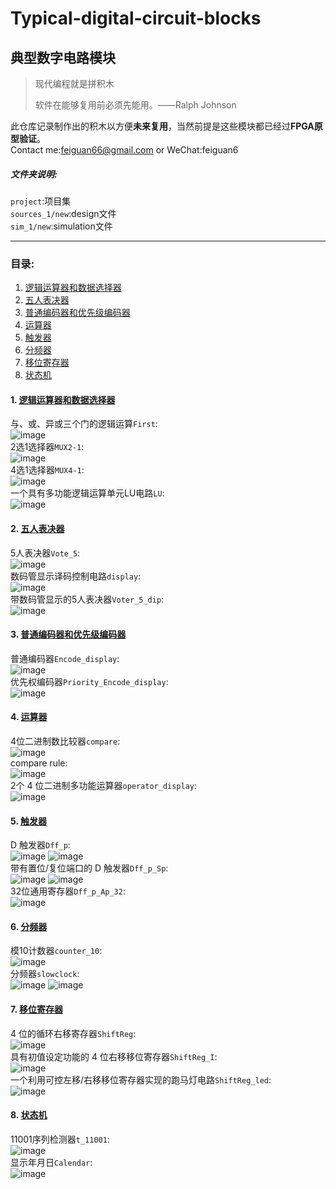 # Typical-digital-circuit-blocks

## 典型数字电路模块

>现代编程就是拼积木
>
>软件在能够复用前必须先能用。——Ralph Johnson

此仓库记录制作出的积木以方便**未来复用**，当然前提是这些模块都已经过**FPGA原型验证**。  
Contact me:<feiguan66@gmail.com> or WeChat:feiguan6
##### 文件夹说明:
`project`:项目集  
`sources_1/new`:design文件  
`sim_1/new`:simulation文件
___
### 目录:
1. [逻辑运算器和数据选择器](#1)  
2. [五人表决器](#2)
2. [普通编码器和优先级编码器](#3)
2. [运算器](#4)
2. [触发器](#5)
2. [分频器](#6)
2. [移位寄存器](#7)
2. [状态机](#8)

#### 1. [逻辑运算器和数据选择器](./poject/1-MUXandLU)<a id="1"></a>  
与、或、异或三个门的逻辑运算`First`:  
![image](./image/1_First.png)   
2选1选择器`MUX2-1`:  
![image](./image/1_MUX2-1.png)  
4选1选择器`MUX4-1`:  
![image](./image/1_MUX4-1.png)  
一个具有多功能逻辑运算单元LU电路`LU`:  
![image](./image/1_LU.png)    

#### 2. [五人表决器](./project/2-Voter_5_dip)<a id="2"></a>
5人表决器`Vote_5`:  
![image](./image/2_Vote_5.png)    
数码管显示译码控制电路`display`:  
![image](./image/2_display.png)    
带数码管显示的5人表决器`Voter_5_dip`:  
![image](./image/2_Voter_5_dip.png)    

#### 3. [普通编码器和优先级编码器](./project/3-Priority_Encode_display)<a id="3"></a>
普通编码器`Encode_display`:  
![image](./image/3_Encode_display.png)    
优先权编码器`Priority_Encode_display`:  
![image](./image/3_Priority_Encode_display.png)    

#### 4. [运算器](./project/4-operator_display)<a id="4"></a>
4位二进制数比较器`compare`:  
![image](./image/4_compare.png)    
compare rule:  
![image](./image/4_compare_rule.png)    
2个 4 位二进制多功能运算器`operator_display`:  
![image](./image/4_operator_display.png)    

#### 5. [触发器](./project/5-32Dff_p_Ap)<a id="5"></a>
D 触发器`Dff_p`:  
![image](./image/5_Dff_p.png)
![image](./image/5_Dff_p_rule.png)    
带有置位/复位端口的 D 触发器`Dff_p_Sp`:  
![image](./image/5_Dff_p_Sp.png)
![image](./image/5_Dff_p_Sp_rule.png)    
32位通用寄存器`Dff_p_Ap_32`:  
![image](./image/5_Dff_p_Ap_32.png)    


#### 6. [分频器](./project/6-slowclock)<a id="6"></a>  
模10计数器`counter_10`:  
![image](./image/6_counter_10.png)    
分频器`slowclock`:  
![image](./image/6_slowclock_rule.png)
![image](./image/6_slowclock.png)    

#### 7. [移位寄存器](./project/7-ShiftReg_led)<a id="7"></a>
4 位的循环右移寄存器`ShiftReg`:  
![image](./image/7_ShiftReg.png)    
具有初值设定功能的 4 位右移移位寄存器`ShiftReg_I`:  
![image](./image/7_ShiftReg_I.png)    
一个利用可控左移/右移移位寄存器实现的跑马灯电路`ShiftReg_led`:  
![image](./image/7_ShiftReg_led.png)    


#### 8. [状态机](./project/8-Calendar)<a id="8"></a>
11001序列检测器`t_11001`:  
![image](./image/8_t_11001.png)    
显示年月日`Calendar`:  
![image](./image/8_Calendar.png)    

